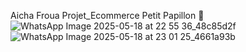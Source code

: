 Aicha Froua Projet_Ecommerce
Petit Papillon 🦋
![WhatsApp Image 2025-05-18 at 22 55 36_48c85d2f](https://github.com/user-attachments/assets/5ced84b0-b3ef-43cd-83b3-c47894e140f7)
![WhatsApp Image 2025-05-18 at 23 01 25_4661a93b](https://github.com/user-attachments/assets/4cd9cc5d-49f9-4c26-97f6-5a7f30ef3d51)
